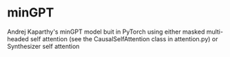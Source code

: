 # minGPT

Andrej Kaparthy's minGPT model buit in PyTorch using either masked multi-headed self attention (see the CausalSelfAttention class in attention.py) or Synthesizer self attention  
